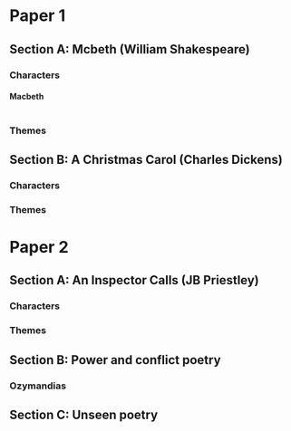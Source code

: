 # Paper 1

## Section A: Mcbeth (William Shakespeare)

### Characters

#### Macbeth
```

```

### Themes

## Section B: A Christmas Carol (Charles Dickens)

### Characters

### Themes

# Paper 2

## Section A: An Inspector Calls (JB Priestley)

### Characters

### Themes

## Section B: Power and conflict poetry

### Ozymandias


### 

## Section C: Unseen poetry
